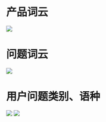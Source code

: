 # 产品词云
![](Pasted%20image%2020250603152904.png)
# 问题词云
![](Pasted%20image%2020250603154657.png)


# 用户问题类别、语种
![](Pasted%20image%2020250603154941.png)
![](Pasted%20image%2020250603154955.png)
